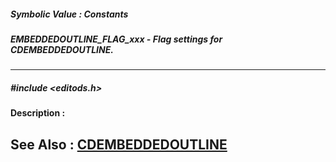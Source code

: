 ##### Symbolic Value : Constants
##### EMBEDDEDOUTLINE_FLAG_xxx - Flag settings for CDEMBEDDEDOUTLINE.
---
##### #include <editods.h>
**Description :**

**See Also :**
[CDEMBEDDEDOUTLINE](D:/md_files/CDEMBEDDEDOUTLINE.md)
---
